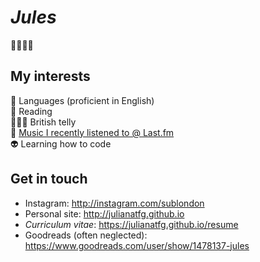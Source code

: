 # _Jules_
🍧🍒🍀💗



## My interests
🎈 Languages (proficient in English)<br>
:rainbow: Reading<br>
👩🏻‍🎤 British telly<br>
🦚 [Music I recently listened to @ Last.fm](http://last.fm/user/sub-london)<br>
👽 Learning how to code

## Get in touch
- Instagram: http://instagram.com/sublondon
- Personal site: http://julianatfg.github.io
- _Curriculum vitae_: https://julianatfg.github.io/resume
- Goodreads (often neglected): https://www.goodreads.com/user/show/1478137-jules

